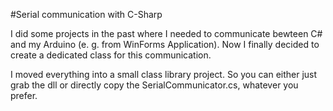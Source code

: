#Serial communication with C-Sharp

I did some projects in the past where I needed to communicate bewteen C# and my Arduino (e. g. from WinForms Application).
Now I finally decided to create a dedicated class for this communication.

I moved everything into a small class library project. So you can either just grab the dll or directly copy the SerialCommunicator.cs, whatever you prefer.
